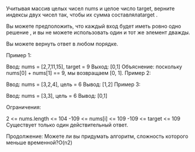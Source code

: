 Учитывая массив целых чисел nums и целое число target, верните индексы двух чисел так, чтобы их сумма составлялаtarget .

Вы можете предположить, что каждый вход будет иметь ровно одно решение , и вы не можете использовать один и тот же элемент дважды.

Вы можете вернуть ответ в любом порядке.

 

Пример 1:

Ввод: nums = [2,7,11,15], target = 9
 Выход: [0,1]
 Объяснение: поскольку nums[0] + nums[1] == 9, мы возвращаем [0, 1].
Пример 2:

Ввод: nums = [3,2,4], цель = 6
 Вывод: [1,2]
Пример 3:

Ввод: nums = [3,3], цель = 6
 Вывод: [0,1]
 

Ограничения:

2 <= nums.length <= 104
-109 <= nums[i] <= 109
-109 <= target <= 109
Существует только один действительный ответ.
 

Продолжение:  Можете ли вы придумать алгоритм, сложность которого меньше временной?O(n2) 